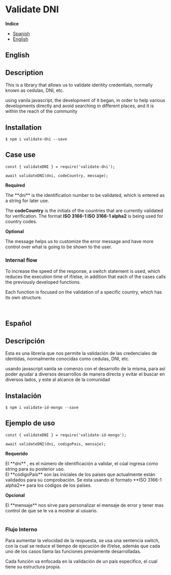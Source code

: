 # Validate DNI
**Indice**
- [Spanish](#es)
- [English](#en)



## English <a name="en"></a>
## Description
This is a library that allows us to validate identity credentials, normally known as cedulas, DNI, etc.

using vanila javascript, the development of it began, in order to help various developments directly and avoid searching in different places, and it is within the reach of the community


## Installation
````
$ npm i validate-dni --save
````


## Case use

````
const { validateDNI } = require('validate-dni');

await validateDNI(dni, codeCountry, message);
````
 
**Required**
</hr>
The **dni** is the identification number to be validated, which is entered as a string for later use.

The **codeCountry** is the initials of the countries that are currently validated for verification. The format **ISO 3166-1 ISO 3166-1
alpha2** is being used for country codes.


**Optional**
</hr>
The message helps us to customize the error message and have more control over what is going to be shown to the user.

</br>

### Internal flow

To increase the speed of the response, a switch statement is used, which reduces the execution time of if/else, in addition that each of the cases calls the previously developed functions.

Each function is focused on the validation of a specific country, which has its own structure.

</br>
</hr>



## Español<a name="es"></a>
## Descripción
Esta es una libreria que nos permite la validación de las credenciales de identidas, normalmente conocidas como cedulas, DNI, etc.

usando javascript vanila se comenzo con el desarrollo de la misma, para así poder ayudar a diversos desarrollos de manera directa y evitar el buscar en diversos lados, y este al alcance de la comunidad

## Instalación
````
$ npm i validate-id-mongo --save
````


## Ejemplo de uso

````
const { validateDNI } = require('validate-id-mongo');

await validateDNI(dni, codigoPais, mensaje);
````
 
**Requerido**
</hr>
El **dni** , es el número de identificación a validar, el cúal ingresa como string para su posterior uso.

</br>
El **códigoPaís** son las iniciales de los paises que actualmente están validados para su comprobación. Se esta usando el formato **ISO 3166-1
alpha2** para los códigos de los países.


</br>

**Opcional**
</hr>
El **mensaje** nos sirve para personalizar el mensaje de error y tener mas control de que se le va a mostrar al usuario.

</br>
</br>

### Flujo Interno

Para aumentar la velocidad de la respuesta, se usa una sentencia switch, con la cual se reduce el tiempo de ejecución de if/else, además que cada uno de los casos llama las funciones previamente desarrolladas.

Cada función va enfocada en la validación de un país especifico, el cual tiene su estructura propia.

